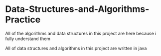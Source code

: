 # Data-Structures-and-Algorithms-Practice

All of the algorithms and data structures in this project are here because i fully understand them

All of data structures and algorithms in this project are written in java
